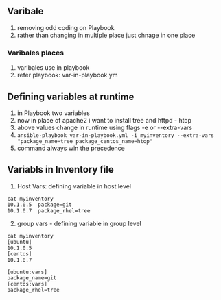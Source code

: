 ## Varibale
  1. removing odd coding on Playbook 
  2. rather than changing in multiple place just chnage in one place 

### Varibales places
  1. varibales use in playbook 
  2. refer playbook: var-in-playbook.ym 

## Defining variables at runtime
  1. in Playbook two variables 
  2. now in place of apache2 i want to install tree and httpd - htop 
  3. above values change in runtime using flags  -e or --extra-vars
  4. ```ansible-playbook var-in-playbook.yml -i myinventory --extra-vars "package_name=tree package_centos_name=htop"``` 
  5. command always win the precedence 

## Variabls in Inventory file 
1. Host Vars: defining variable in host level 
```
cat myinventory
10.1.0.5  package=git
10.1.0.7  package_rhel=tree
```  
2. group vars - defining variable in group level
```
cat myinventory
[ubuntu] 
10.1.0.5
[centos] 
10.1.0.7

[ubuntu:vars] 
package_name=git
[centos:vars]
package_rhel=tree 

```


